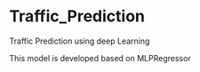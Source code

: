 # Traffic_Prediction

Traffic Prediction using deep Learning

This model is developed based on MLPRegressor

